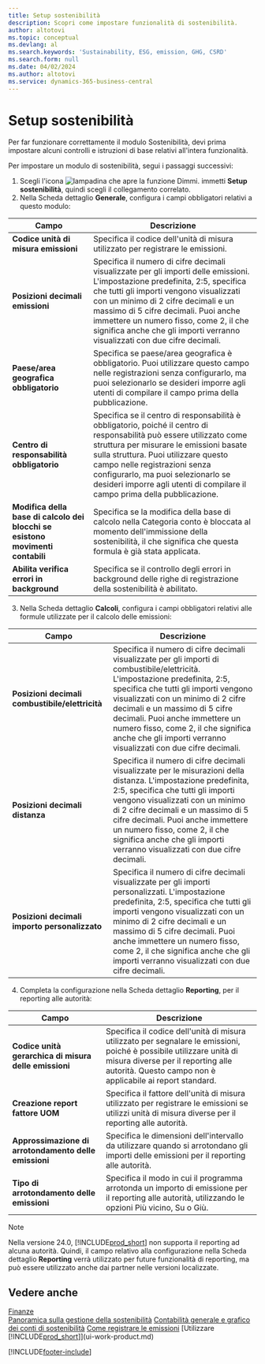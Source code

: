 ```yaml
---
title: Setup sostenibilità
description: Scopri come impostare funzionalità di sostenibilità.
author: altotovi
ms.topic: conceptual
ms.devlang: al
ms.search.keywords: 'Sustainability, ESG, emission, GHG, CSRD'
ms.search.form: null
ms.date: 04/02/2024
ms.author: altotovi
ms.service: dynamics-365-business-central
---
```


# Setup sostenibilità  

Per far funzionare correttamente il modulo Sostenibilità, devi prima impostare alcuni controlli e istruzioni di base relativi all'intera funzionalità.  

Per impostare un modulo di sostenibilità, segui i passaggi successivi:  

1. Scegli l'icona ![lampadina che apre la funzione Dimmi.](media/ui-search/search_small.png "Dimmi cosa vuoi fare") immetti **Setup sostenibilità**, quindi scegli il collegamento correlato.  
2. Nella Scheda dettaglio **Generale**, configura i campi obbligatori relativi a questo modulo:   

|  Campo  |  Descrizione  |  
|--------|--------------| 
| **Codice unità di misura emissioni** | Specifica il codice dell'unità di misura utilizzato per registrare le emissioni. |
| **Posizioni decimali emissioni** | Specifica il numero di cifre decimali visualizzate per gli importi delle emissioni. L'impostazione predefinita, 2:5, specifica che tutti gli importi vengono visualizzati con un minimo di 2 cifre decimali e un massimo di 5 cifre decimali. Puoi anche immettere un numero fisso, come 2, il che significa anche che gli importi verranno visualizzati con due cifre decimali. |
| **Paese/area geografica obbligatorio** | Specifica se paese/area geografica è obbligatorio. Puoi utilizzare questo campo nelle registrazioni senza configurarlo, ma puoi selezionarlo se desideri imporre agli utenti di compilare il campo prima della pubblicazione. |
| **Centro di responsabilità obbligatorio** | Specifica se il centro di responsabilità è obbligatorio, poiché il centro di responsabilità può essere utilizzato come struttura per misurare le emissioni basate sulla struttura. Puoi utilizzare questo campo nelle registrazioni senza configurarlo, ma puoi selezionarlo se desideri imporre agli utenti di compilare il campo prima della pubblicazione. |
| **Modifica della base di calcolo dei blocchi se esistono movimenti contabili** | Specifica se la modifica della base di calcolo nella Categoria conto è bloccata al momento dell'immissione della sostenibilità, il che significa che questa formula è già stata applicata. |
| **Abilita verifica errori in background** | Specifica se il controllo degli errori in background delle righe di registrazione della sostenibilità è abilitato. |

3.  Nella Scheda dettaglio **Calcoli**, configura i campi obbligatori relativi alle formule utilizzate per il calcolo delle emissioni:  

|  Campo  |  Descrizione  |  
|--------|--------------| 
| **Posizioni decimali combustibile/elettricità** | Specifica il numero di cifre decimali visualizzate per gli importi di combustibile/elettricità. L'impostazione predefinita, 2:5, specifica che tutti gli importi vengono visualizzati con un minimo di 2 cifre decimali e un massimo di 5 cifre decimali. Puoi anche immettere un numero fisso, come 2, il che significa anche che gli importi verranno visualizzati con due cifre decimali. |
| **Posizioni decimali distanza** | Specifica il numero di cifre decimali visualizzate per le misurazioni della distanza. L'impostazione predefinita, 2:5, specifica che tutti gli importi vengono visualizzati con un minimo di 2 cifre decimali e un massimo di 5 cifre decimali. Puoi anche immettere un numero fisso, come 2, il che significa anche che gli importi verranno visualizzati con due cifre decimali. |
| **Posizioni decimali importo personalizzato** | Specifica il numero di cifre decimali visualizzate per gli importi personalizzati. L'impostazione predefinita, 2:5, specifica che tutti gli importi vengono visualizzati con un minimo di 2 cifre decimali e un massimo di 5 cifre decimali. Puoi anche immettere un numero fisso, come 2, il che significa anche che gli importi verranno visualizzati con due cifre decimali. |

4.  Completa la configurazione nella Scheda dettaglio **Reporting**, per il reporting alle autorità:   

|  Campo  |  Descrizione  |  
|--------|--------------| 
| **Codice unità gerarchica di misura delle emissioni** | Specifica il codice dell'unità di misura utilizzato per segnalare le emissioni, poiché è possibile utilizzare unità di misura diverse per il reporting alle autorità. Questo campo non è applicabile ai report standard. |
| **Creazione report fattore UOM** | Specifica il fattore dell'unità di misura utilizzato per registrare le emissioni se utilizzi unità di misura diverse per il reporting alle autorità. |
| **Approssimazione di arrotondamento delle emissioni** | Specifica le dimensioni dell'intervallo da utilizzare quando si arrotondano gli importi delle emissioni per il reporting alle autorità. |
| **Tipo di arrotondamento delle emissioni** | Specifica il modo in cui il programma arrotonda un importo di emissione per il reporting alle autorità, utilizzando le opzioni Più vicino, Su o Giù. |

>[!NOTE]
> Nella versione 24.0, [!INCLUDE[prod_short](includes/prod_short.md)] non supporta il reporting ad alcuna autorità. Quindi, il campo relativo alla configurazione nella Scheda dettaglio **Reporting** verrà utilizzato per future funzionalità di reporting, ma può essere utilizzato anche dai partner nelle versioni localizzate.

## Vedere anche  
[Finanze](finance.md)    
[Panoramica sulla gestione della sostenibilità](finance-manage-sustainability.md)
[Contabilità generale e grafico dei conti di sostenibilità](finance-sustainability-accounts-ledger.md)
[Come registrare le emissioni](finance-sustainability-journal.md)
[Utilizzare [!INCLUDE[prod_short](includes/prod_short.md)]](ui-work-product.md)


[!INCLUDE[footer-include](includes/footer-banner.md)]
